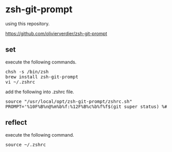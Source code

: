 # zsh-git-prompt



using this repository.

https://github.com/olivierverdier/zsh-git-prompt

## set
execute the following commands.
<pre>
chsh -s /bin/zsh
brew install zsh-git-prompt
vi ~/.zshrc
</pre>

add the following into .zshrc file.
<pre>
source "/usr/local/opt/zsh-git-prompt/zshrc.sh"
PROMPT='%10F%B%n@%m%b%f:%12F%B%c%b%f%f$(git_super_status) %# '
</pre>

## reflect
execute the following command.
<pre>
source ~/.zshrc
</pre>
